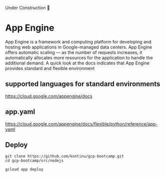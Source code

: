 Under Construction 🚧

<!-- https://medium.com/the-node-js-collection/time-to-hello-world-part4-gae-17408c0ef5f6 -->


# App Engine

App Engine is a framework and computing platform for developing and hosting web applications in Google-managed data centers. App Engine offers automatic scaling — as the number of requests increases, it automatically allocates more resources for the application to handle the additional demand.
A quick look at the docs indicates that App Engine provides standard and flexible environment


## supported languages for standard environments

https://cloud.google.com/appengine/docs


## app.yaml

https://cloud.google.com/appengine/docs/flexible/python/reference/app-yaml


## Deploy


```
git clone https://github.com/kontinu/gcp-bootcamp.git
cd gcp-bootcamp/src/nodejs

gcloud app deploy
```
